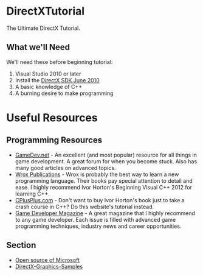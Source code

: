 # DirectXTutorial

The Ultimate DirectX Tutorial. 

## What we'll Need

We'll need these before beginning tutorial:

 1. Visual Studio 2010 or later
 2. Install the [DirectX SDK June 2010](https://www.microsoft.com/en-us/download/details.aspx?id=6812)
 3. A basic knowledge of C++
 4. A burning desire to make programming
 
 
# Useful Resources

## Programming Resources
 * [GameDev.net](http://www.gamedev.net) - An excellent (and most popular) resource for all things in game development. A great forum for when you become stuck. Also has many good articles on advanced topics.
 * [Wrox Publications](http://www.wrox.com) - Wrox is probably the best way to learn a new programming language. Their books pay special attention to detail and ease. I highly recommend Ivor Horton's Beginning Visual C++ 2012 for learning C++.
 * [CPlusPlus.com](http://www.cplusplus.com/) - Don't want to buy Ivor Horton's book just to take a crash course in C++? Do this website's tutorial instead.
 * [Game Developer Magazine](http://www.gdmag.com/) - A great magazine that I highly recommend to any game developer. Each issue is filled with advanced game programming techniques, industry news and career opportunities.
 
 
## Section
 * [Open source of Microsoft](https://github.com/search?q=org%3AMicrosoft+DirectX)
 * [DirectX-Graphics-Samples](https://github.com/Microsoft/DirectX-Graphics-Samples)